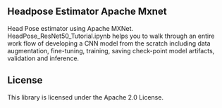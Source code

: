 ## Headpose Estimator Apache Mxnet

Head Pose estimator using Apache MXNet. HeadPose_ResNet50_Tutorial.ipynb helps you to walk through an entire work flow of developing a CNN model from the scratch including data augmentation, fine-tuning, training, saving check-point model artifacts, validation and inference.

## License

This library is licensed under the Apache 2.0 License. 
